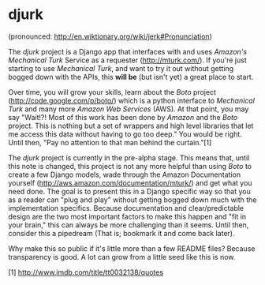 djurk
=====
(pronounced: http://en.wiktionary.org/wiki/jerk#Pronunciation)

The *djurk* project is a Django app that interfaces with and uses *Amazon's
Mechanical Turk* Service as a requester (http://mturk.com/). If you're just
starting to use *Mechanical Turk*, and want to try it out without getting bogged
down with the APIs, this **will be** (but isn't yet) a great place to
start.

Over time, you will grow your skills, learn about the *Boto* project
(http://code.google.com/p/boto/) which is a python interface to *Mechanical
Turk* and many more *Amazon Web Services* (AWS). At that point, you may say
"Wait!?!  Most of this work has been done by *Amazon* and the *Boto* project.
This is nothing but a set of wrappers and high level libraries that let me
access this data without having to go too deep." You would be right. Until
then, "Pay no attention to that man behind the curtain."[1]

The *djurk* project is currently in the pre-alpha stage. This means that,
until this note is changed, this project is not any more helpful than using
*Boto* to create a few Django models, wade through the Amazon
Documentation yourself (http://aws.amazon.com/documentation/mturk/) and get
what you need done. The goal is to present this in a Django specific way so
that you as a reader can "plug and play" without getting bogged down much with
the implementation specifics. Because documentation and clear/predictable
design are the two most important factors to make this happen and "fit in your
brain," this can always be more challenging than it seems. Until then, consider
this a pipedream (That is; bookmark it and come back later).

Why make this so public if it's little more than a few README files? Because
transparency is good. A lot can grow from a little seed like this is now.

[1] http://www.imdb.com/title/tt0032138/quotes
